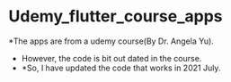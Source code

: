 # Udemy_flutter_course_apps
*The apps are from a udemy course(By Dr. Angela Yu). 
* However, the code is bit out dated in the course. 
* *So, I have updated the code that works in 2021 July. 
